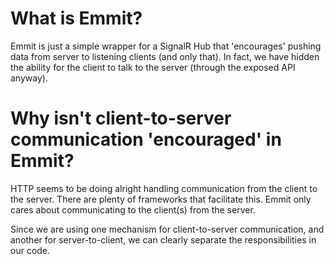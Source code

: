 # What is Emmit?
Emmit is just a simple wrapper for a SignalR Hub that 'encourages' pushing data from server to listening clients (and only that). In fact, we have hidden the ability for the client to talk to the server (through the exposed API anyway).

# Why isn't client-to-server communication 'encouraged' in Emmit?
HTTP seems to be doing alright handling communication from the client to the server. There are plenty of frameworks that facilitate this. Emmit only cares about communicating to the client(s) from the server.

Since we are using one mechanism for client-to-server communication, and another for server-to-client, we can clearly separate the responsibilities in our code.







